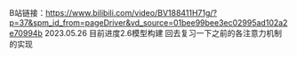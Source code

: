 B站链接：https://www.bilibili.com/video/BV188411H71g/?p=37&spm_id_from=pageDriver&vd_source=01bee99bee3ec02995ad102a2e70994b
2023.05.26 目前进度2.6模型构建 回去复习一下之前的各注意力机制的实现
